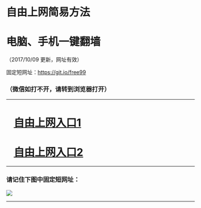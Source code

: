 ﻿# 自由上网简易方法

# 电脑、手机一键翻墙

（2017/10/09 更新，网址有效）

固定短网址：https://git.io/free99

### （微信如打不开，请转到浏览器打开）


***





# &nbsp;&nbsp; <a href="http://ft433812338.fwq-tz-1001.info/fwqtz01.html?t=100900115976 " target="_blank">自由上网入口1</a>
# &nbsp;&nbsp; <a href="http://ft1436213938.fwq-tz-1002.info/fwqtz02.html?t=10090012870 " target="_blank">自由上网入口2</a>
***

### 请记住下图中固定短网址：

<img src="https://s3-us-west-2.amazonaws.com/fwq-1001/yjfq-20170905okok.png" /> 


***

